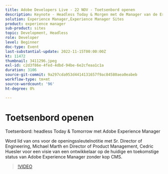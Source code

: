 ```yaml
---
title: Adobe Developers Live - 22 NOV - Toetsenbord openen
description: Keynote - Headless Today & Morgen met de Manager van de Ervaring van de AdobeSluit zich bij ons voor de openingssleutelnota met Sr. Director van Techniek, Michael Marth, en Director van het Beheer van het Product, Cedric Huesler voor de blik van een ontwikkelaar van de huidige en toekomstige staat van Adobe Experience Manager zonder hoofd CMS.
solution: Experience Manager,Experience Manager Sites
product: experience manager
sub-product: sites
topic: Development, Headless
role: Developer
level: Beginner
doc-type: Event
last-substantial-update: 2022-11-15T00:00:00Z
kt: 11472
thumbnail: 3411296.jpeg
exl-id: c2d3f86e-4fed-4dbd-94be-6e2cfeaa1c1a
duration: 3106
source-git-commit: 9a297cda953d4414131657f9ac84580aea0eabeb
workflow-type: tm+mt
source-wordcount: '96'
ht-degree: 0%

---
```


# Toetsenbord openen

Toetsenbord: headless Today &amp; Tomorrow met Adobe Experience Manager

Word lid van ons voor de openingssleutelnotitie met Sr. Director of Engineering, Michael Marth en Director of Product Management, Cedric Huesler voor een visie van een ontwikkelaar op de huidige en toekomstige status van Adobe Experience Manager zonder kop CMS.

>[!VIDEO](https://video.tv.adobe.com/v/3411296/?quality=12&learn=on)
